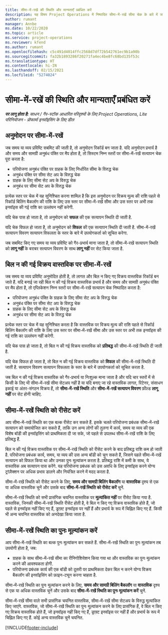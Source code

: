 ```yaml
---
title: सीमा-में-रखें की स्थिति और मान्यताएँ प्रबंधित करें
description: यह विषय Project Operations में निष्पादित सीमा-में-रखें सीमा चेक के बारे में जानकारी प्रदान करता है.
author: rumant
manager: Annbe
ms.date: 10/22/2020
ms.topic: article
ms.service: project-operations
ms.reviewer: kfend
ms.author: rumant
ms.openlocfilehash: c5c491d4014ffc2568d7df72b542761ec9b1a90b
ms.sourcegitcommit: fa32b1893286f20271fa4ec4be8fc68bd135f53c
ms.translationtype: HT
ms.contentlocale: hi-IN
ms.lasthandoff: 02/15/2021
ms.locfileid: "5274024"
---
```

# <a name="manage-not-to-exceed-status-and-validations"></a>सीमा-में-रखें की स्थिति और मान्यताएँ प्रबंधित करें 

_**पर लागू होता है:** साधन / गैर-स्टॉक आधारित परिदृश्यों के लिए Project Operations, Lite परिनियोजन - प्रोफार्मा इनवॉइसिंग के लिए डील_

## <a name="not-to-exceed-on-approvals"></a>अनुमोदन पर सीमा-में-रखें

जब समय या व्यय प्रविष्टि सबमिट की जाती है, तो अनुमोदन रिकॉर्ड बन जाता है. यदि अनुमोदन प्रभार्य है और समय और सामग्री अनुबंध पंक्ति पर मैप होता है, तो सिस्टम निम्न स्तरों पर सीमा-में-रखें सत्यापन चेक पूरा करता है:

  - परियोजना अनुबंध पंक्ति पर ग्राहक के लिए निर्धारित सीमा के विरुद्ध चेक
  - अनुबंध पंक्ति पर सीमा सेट अप के विरुद्ध चेक
  - ग्राहक के लिए सीमा सेट अप के विरुद्ध चेक
  - अनुबंध पर सीमा सेट अप के विरुद्ध चेक

प्रत्येक स्तर पर चेक में यह सुनिश्चित करना शामिल है कि इस अनुमोदन पर विक्रय मूल्य की राशि पहले से रिकॉर्ड बिलिंग बैकलॉग की राशि के लिए उस स्तर पर सीमा-में-रखें सीमा और उस स्तर पर अभी तक इनवॉइस की गई राशि का उल्लंघन नहीं करेगी.

यदि चेक पास हो जाता है, तो अनुमोदन को **सफल** की एक सत्यापन स्थिति दी जाती है.

यदि चेक विफल हो जाता है, तो अनुमोदन को **विफल** की एक सत्यापन स्थिति दी जाती है. सीमा-में-रखें सत्यापन विवरण सत्यापन विफलता के स्तर के बारे में उपयोगकर्ता को सूचित करेगा.

जब सबमिट किए गए समय या व्यय प्रविष्टि को गैर-प्रभार्य माना जाता है, तो सीमा-में-रखें सत्यापन स्थिति को **लागू नहीं** के बराबर सत्यापन विवरण के साथ **लागू नहीं** पर सेट किया जाता है.

## <a name="not-to-exceed-on-unbilled-sales-actuals"></a>बिल न की गई विक्रय वास्तविक पर सीमा-में-रखें

जब समय या व्यय प्रविष्टि अनुमोदित होती है, तो लागत और बिल न किए गए विक्रय वास्तविक रिकॉर्ड बन जाते हैं. यदि बनाई जा रही बिल न की गई विक्रय वास्तविक प्रभार्य है और समय और सामग्री अनुबंध पंक्ति पर मैप होता है, तो एप्लिकेशन निम्न स्तरों पर सीमा-में-रखें सत्यापन चेक निष्पादित करता है:

  - परियोजना अनुबंध पंक्ति के ग्राहक के लिए सीमा सेट अप के विरुद्ध चेक
  - अनुबंध पंक्ति पर सीमा सेट अप के विरुद्ध चेक
  - ग्राहक के लिए सीमा सेट अप के विरुद्ध चेक
  - अनुबंध पर सीमा सेट अप के विरुद्ध चेक

प्रत्येक स्तर पर चेक में यह सुनिश्चित करता है कि वास्तविक पर विक्रय मूल्य की राशि पहले से रिकॉर्ड बिलिंग बैकलॉग की राशि के लिए उस स्तर पर सीमा-में-रखें सीमा और उस स्तर पर अभी तक इनवॉइस की गई राशि का उल्लंघन नहीं करेगी.

यदि चेक पास हो जाता है, तो बिल न की गई विक्रय वास्तविक को **प्रतिबद्ध** की सीमा-में-रखें स्थिति दी जाती है.

यदि चेक विफल हो जाता है, तो बिल न की गई विक्रय वास्तविक को **विफल** की सीमा-में-रखें स्थिति दी जाती है. सत्यापन विवरण सत्यापन विफलता के स्तर के बारे में उपयोगकर्ता को सूचित करता है.

जब बिल न की गई विक्रय वास्तविक को गैर-प्रभार्य या निःशुल्क माना जाता है और यदि चार स्तरों में से किसी के लिए भी सीमा-में-रखें सीमा सेटअप नहीं है या यदि बनाए जा रहे वास्तविक लागत, रिटेनर, संसाधन इकाई या अंतर-संगठन विक्रय हैं, तो **सीमा-में-रखें स्थिति** और **सीमा-में-रखें सत्यापन विवरण** फ़ील्ड **लागू नहीं** पर सेट होनी चाहिए.

## <a name="reset-the-not-to-exceed-status"></a>सीमा-में-रखें स्थिति को रीसेट करें

आप सीमा-में-रखें स्थिति का एक बल्क रीसेट कर सकते हैं. इसके चलते परियोजना प्रबंधक सीमा-में-रखें सत्यापन को समायोजित कर सकते हैं, ताकि उन अन्य लोगों की तुलना में कार्य, समय या व्यय की एक विशेष बॉडी की इनवॉइसिंग को प्राथमिकता दी जा सके, जो पहले से उपलब्ध सीमा-में-रखें राशि के लिए प्रतिबद्ध हैं.

बिल न की गई विक्रय वास्तविक पर सीमा-में-रखें स्थिति को रीसेट करने के बाद प्रतिबद्ध राशि कम हो जाती है. परियोजना प्रबंधक कार्य, समय, या व्यय की उस अन्य बॉडी को चुन सकते हैं, जिसने पहले सीमा-में-रखें सत्यापन को विफल किया था और उनका पुनः मूल्यांकन करता है. प्रतिबद्ध राशि में कमी के साथ, ये वास्तविक अब सत्यापन पास करेंगे. यह परियोजना प्रबंधक को उस अवधि के लिए इनवॉइस करने योग्य ट्रांज़ैक्शन पर अधिक प्रभाव डालने और नियंत्रित करने में मदद करता है.

सीमा-में-रखें स्थिति को रीसेट करने के लिए, **समय और सामग्री बिलिंग बैकलॉग** या **वास्तविक** दृश्य से एक या अधिक वास्तविक चुनें और उसके बाद **सीमा-में-रखें स्थिति को रीसेट करें** चुनें.

सीमा-में-रखें स्थिति को सभी प्रासंगिक चयनित वास्तविक पर **मूल्यांकित नहीं** पर रीसेट किया गया है. वास्तविक, जिनकी सीमा-में-रखें स्थिति रीसेट होती है, वे बिल न किए गए विक्रय वास्तविक होते हैं, जो पहले से इनवॉइस नहीं किए गए हैं, ड्राफ़्ट इनवॉइस पर नहीं हैं और प्रभार्य के रूप में चिह्नित किए गए हैं. किसी भी अन्य चयनित वास्तविक को अनदेखा किया जाता है.

## <a name="reevaluate-not-to-exceed-status"></a>सीमा-में-रखें स्थिति का पुनः मूल्यांकन करें

आप सीमा-में-रखें स्थिति का बल्क पुनः मूल्यांकन कर सकते हैं. सीमा-में-रखें स्थिति का पुनः मूल्यांकन तब उपयोगी होता है, जब:

  - ग्राहक के साथ सीमा-में-रखें सीमा का रीनिगोशियेशन किया गया था और वास्तविक का पुनः मूल्यांकन करने की आवश्यकता होगी.
  - परियोजना प्रबंधक कार्य की एक बॉडी को दूसरी पर प्राथमिकता देकर बिल न करने योग्य विक्रय बैकलॉग की इनवॉइसिंग को फ़ाइन-ट्यून करना चाहता है.

सीमा-में-रखें स्थिति का पुनः मूल्यांकन करने के लिए, **समय और सामग्री बिलिंग बैकलॉग** या **वास्तविक** दृश्य से एक या अधिक वास्तविक चुनें और उसके बाद **सीमा-में-रखें स्थिति का पुनः मूल्यांकन करें** चुनें.

सीमा-में-रखें सीमा वाले सभी प्रासंगिक चयनित वास्तविक, सीमा-में-रखें सीमा सेटअप के विरुद्ध मूल्यांकित किए जाएंगे. वास्तविक, जो सीमा-में-रखें स्थिति का पुनः मूल्यांकन करने के लिए प्रासंगिक हैं, वे बिल न किए गए विक्रय वास्तविक होते हैं, जो इनवॉइस नहीं किए गए हैं, ड्राफ़्ट इनवॉइस पर नहीं हैं और प्रभार्य के रूप में चिह्नित किए गए हैं. कोई अन्य वास्तविक चुनें चयनित.


[!INCLUDE[footer-include](../../includes/footer-banner.md)]